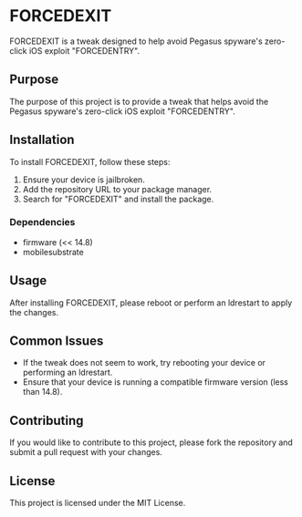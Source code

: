 # FORCEDEXIT

FORCEDEXIT is a tweak designed to help avoid Pegasus spyware's zero-click iOS exploit "FORCEDENTRY".

## Purpose

The purpose of this project is to provide a tweak that helps avoid the Pegasus spyware's zero-click iOS exploit "FORCEDENTRY".

## Installation

To install FORCEDEXIT, follow these steps:

1. Ensure your device is jailbroken.
2. Add the repository URL to your package manager.
3. Search for "FORCEDEXIT" and install the package.

### Dependencies

- firmware (<< 14.8)
- mobilesubstrate

## Usage

After installing FORCEDEXIT, please reboot or perform an ldrestart to apply the changes.

## Common Issues

- If the tweak does not seem to work, try rebooting your device or performing an ldrestart.
- Ensure that your device is running a compatible firmware version (less than 14.8).

## Contributing

If you would like to contribute to this project, please fork the repository and submit a pull request with your changes.

## License

This project is licensed under the MIT License.
